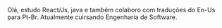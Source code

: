 Olá, estudo React/Js, java e também colaboro com traduções do En-Us para Pt-Br.
Atualmente cuirsando Engenharia de Software.
